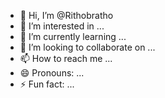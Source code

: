 - 👋 Hi, I’m @Rithobratho
- 👀 I’m interested in ...
- 🌱 I’m currently learning ...
- 💞️ I’m looking to collaborate on ...
- 📫 How to reach me ...
- 😄 Pronouns: ...
- ⚡ Fun fact: ...

<!---
Rithobratho/Rithobratho is a ✨ special ✨ repository because its `README.md` (this file) appears on your GitHub profile.
You can click the Preview link to take a look at your changes.
--->
